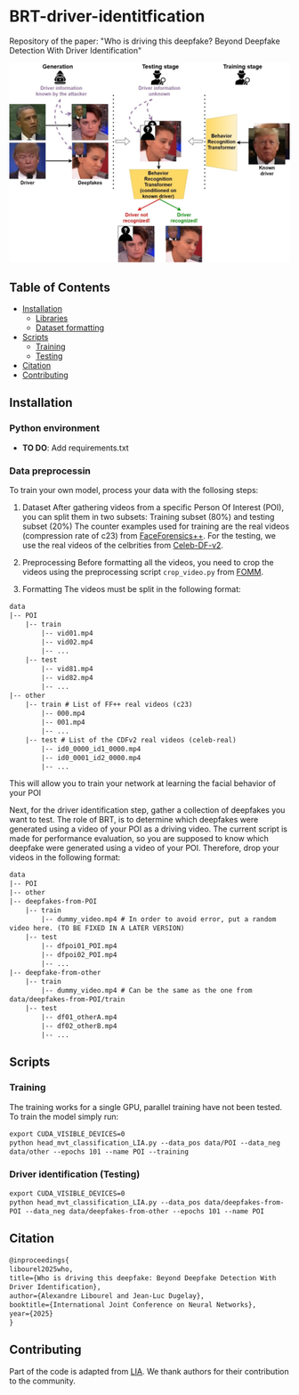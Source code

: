 <!-- omit in toc -->
# BRT-driver-identitfication
Repository of the paper: "Who is driving this deepfake? Beyond Deepfake Detection With Driver Identification"

![alt text](assets/driver_identification.jpg)

<!-- omit in toc -->
## Table of Contents
- [Installation](#installation)
  - [Libraries](#python-environment)
  - [Dataset formatting](#dataset-formatting)
- [Scripts](#scripts)
  - [Training](#training)
  - [Testing](#testing)
- [Citation](#citation)
- [Contributing](#contributing)


<!-- omit in toc -->
## Installation

### Python environment
- **TO DO**: Add requirements.txt

### Data preprocessin
To train your own model, process your data with the follosing steps:
  1. Dataset
After gathering videos from a specific Person Of Interest (POI), you can split them in two subsets: Training subset (80%) and testing subset (20%)
The counter examples used for training are the real videos (compression rate of c23) from [FaceForensics++](https://github.com/ondyari/FaceForensics). For the testing, we use the real videos of the celbrities from [Celeb-DF-v2](https://github.com/yuezunli/celeb-deepfakeforensics).

  3. Preprocessing
Before formatting all the videos, you need to crop the videos using the preprocessing script `crop_video.py` from [FOMM](https://github.com/AliaksandrSiarohin/first-order-model).

  4. Formatting
The videos must be split in the following format:
```
data
|-- POI
    |-- train
        |-- vid01.mp4
        |-- vid02.mp4
        |-- ...
    |-- test
        |-- vid81.mp4
        |-- vid82.mp4
        |-- ...
|-- other
    |-- train # List of FF++ real videos (c23)
        |-- 000.mp4
        |-- 001.mp4
        |-- ...
    |-- test # List of the CDFv2 real videos (celeb-real)
        |-- id0_0000_id1_0000.mp4
        |-- id0_0001_id2_0000.mp4
        |-- ...

```

This will allow you to train your network at learning the facial behavior of your POI

Next, for the driver identification step, gather a collection of deepfakes you want to test. The role of BRT, is to determine which deepfakes were generated using a video of your POI as a driving video.
The current script is made for performance evaluation, so you are supposed to know which deepfake were generated using a video of your POI.
Therefore, drop your videos in the following format:

```
data
|-- POI
|-- other
|-- deepfakes-from-POI
    |-- train
        |-- dummy_video.mp4 # In order to avoid error, put a random video here. (TO BE FIXED IN A LATER VERSION)
    |-- test
        |-- dfpoi01_POI.mp4
        |-- dfpoi02_POI.mp4
        |-- ...
|-- deepfake-from-other
    |-- train
        |-- dummy_video.mp4 # Can be the same as the one from data/deepfakes-from-POI/train
    |-- test
        |-- df01_otherA.mp4
        |-- df02_otherB.mp4
        |-- ...
```

<!-- omit in toc -->
## Scripts

### Training
The training works for a single GPU, parallel training have not been tested.
To train the model simply run:
```
export CUDA_VISIBLE_DEVICES=0
python head_mvt_classification_LIA.py --data_pos data/POI --data_neg data/other --epochs 101 --name POI --training
```

### Driver identification (Testing)
```
export CUDA_VISIBLE_DEVICES=0
python head_mvt_classification_LIA.py --data_pos data/deepfakes-from-POI --data_neg data/deepfakes-from-other --epochs 101 --name POI
```

<!-- omit in toc -->
## Citation
```
@inproceedings{
libourel2025who,
title={Who is driving this deepfake: Beyond Deepfake Detection With Driver Identification},
author={Alexandre Libourel and Jean-Luc Dugelay},
booktitle={International Joint Conference on Neural Networks},
year={2025}
}
```
<!-- omit in toc -->
## Contributing

Part of the code is adapted from [LIA](https://github.com/wyhsirius/LIA). We thank authors for their contribution to the community.

